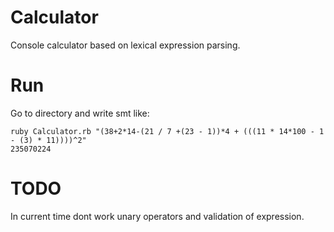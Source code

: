 # Calculator
Console calculator based on lexical expression parsing.

# Run
Go to directory and write smt like:
```
ruby Calculator.rb "(38+2*14-(21 / 7 +(23 - 1))*4 + (((11 * 14*100 - 1 - (3) * 11))))^2"
235070224
```

# TODO
In current time dont work unary operators and validation of expression.
